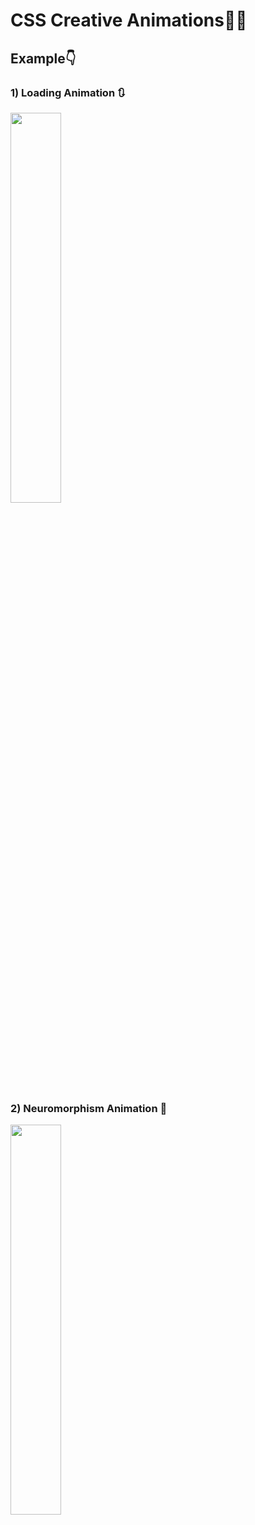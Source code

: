 # CSS Creative Animations🚀🚀
## Example👇

### 1) Loading Animation 🔃
<img src="https://j.gifs.com/91kkY8.gif" height ="40%" width="40%">

### 2) Neuromorphism Animation 🎢
<img src="https://j.gifs.com/L7KQOj.gif" height ="40%" width="40%">
